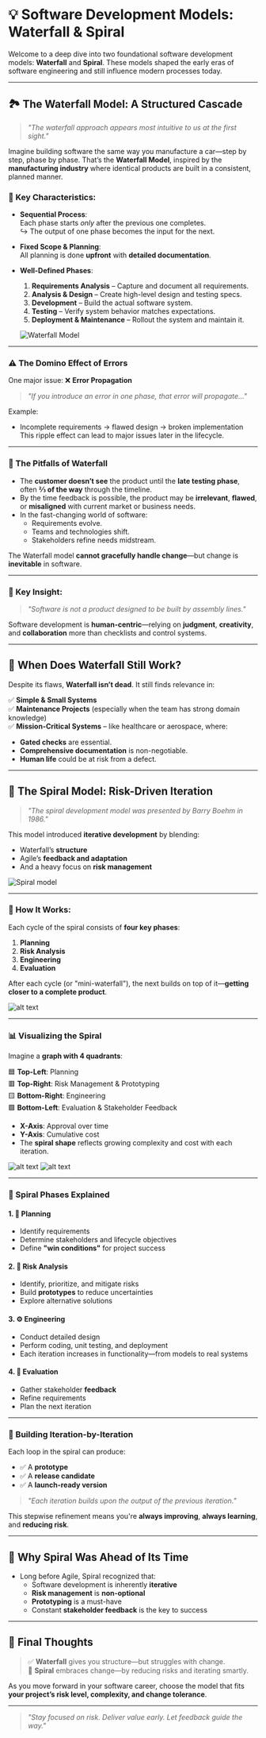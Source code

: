 # 💡 Software Development Models: Waterfall & Spiral

Welcome to a deep dive into two foundational software development models: **Waterfall** and **Spiral**. These models shaped the early eras of software engineering and still influence modern processes today.

---

## 🏞️ The Waterfall Model: A Structured Cascade

> _"The waterfall approach appears most intuitive to us at the first sight."_  

Imagine building software the same way you manufacture a car—step by step, phase by phase. That’s the **Waterfall Model**, inspired by the **manufacturing industry** where identical products are built in a consistent, planned manner.

### 📌 Key Characteristics:
- **Sequential Process**:  
  Each phase starts *only* after the previous one completes.  
  ↪ The output of one phase becomes the input for the next.

- **Fixed Scope & Planning**:  
  All planning is done **upfront** with **detailed documentation**.

- **Well-Defined Phases**:
  1. **Requirements Analysis** – Capture and document all requirements.
  2. **Analysis & Design** – Create high-level design and testing specs.
  3. **Development** – Build the actual software system.
  4. **Testing** – Verify system behavior matches expectations.
  5. **Deployment & Maintenance** – Rollout the system and maintain it.

  ![Waterfall Model](image-1.png)

---

### ⚠️ The Domino Effect of Errors

One major issue: ❌ **Error Propagation**

> _"If you introduce an error in one phase, that error will propagate..."_

Example:
- Incomplete requirements → flawed design → broken implementation  
This ripple effect can lead to major issues later in the lifecycle.

---

### 🚫 The Pitfalls of Waterfall

- The **customer doesn’t see** the product until the **late testing phase**, often **⅔ of the way** through the timeline.
- By the time feedback is possible, the product may be **irrelevant**, **flawed**, or **misaligned** with current market or business needs.
- In the fast-changing world of software:
  - Requirements evolve.
  - Teams and technologies shift.
  - Stakeholders refine needs midstream.

The Waterfall model **cannot gracefully handle change**—but change is **inevitable** in software.

---

### 🧠 Key Insight:

> _"Software is not a product designed to be built by assembly lines."_  

Software development is **human-centric**—relying on **judgment**, **creativity**, and **collaboration** more than checklists and control systems.

---

## 🧩 When Does Waterfall Still Work?

Despite its flaws, **Waterfall isn’t dead**. It still finds relevance in:

✅ **Simple & Small Systems**  
✅ **Maintenance Projects** (especially when the team has strong domain knowledge)  
✅ **Mission-Critical Systems** – like healthcare or aerospace, where:
- **Gated checks** are essential.
- **Comprehensive documentation** is non-negotiable.
- **Human life** could be at risk from a defect.

---

## 🔁 The Spiral Model: Risk-Driven Iteration

> _"The spiral development model was presented by Barry Boehm in 1986."_  

This model introduced **iterative development** by blending:
- Waterfall’s **structure**
- Agile’s **feedback and adaptation**
- And a heavy focus on **risk management**


![Spiral model](image.png)

---

### 🔄 How It Works:

Each cycle of the spiral consists of **four key phases**:
1. **Planning**
2. **Risk Analysis**
3. **Engineering**
4. **Evaluation**

After each cycle (or "mini-waterfall"), the next builds on top of it—**getting closer to a complete product**.

![alt text](image-2.png)

---

### 📊 Visualizing the Spiral

Imagine a **graph with 4 quadrants**:

🟦 **Top-Left**: Planning  
🟥 **Top-Right**: Risk Management & Prototyping  
🟨 **Bottom-Right**: Engineering  
🟩 **Bottom-Left**: Evaluation & Stakeholder Feedback  

- **X-Axis**: Approval over time  
- **Y-Axis**: Cumulative cost  
- The **spiral shape** reflects growing complexity and cost with each iteration.

![alt text](image-3.png)   ![alt text](image-4.png)

---

### 🧭 Spiral Phases Explained

#### 1. 🔹 Planning
- Identify requirements
- Determine stakeholders and lifecycle objectives
- Define **"win conditions"** for project success

#### 2. 🔸 Risk Analysis
- Identify, prioritize, and mitigate risks
- Build **prototypes** to reduce uncertainties
- Explore alternative solutions

#### 3. ⚙️ Engineering
- Conduct detailed design
- Perform coding, unit testing, and deployment
- Each iteration increases in functionality—from models to real systems

#### 4. 🧪 Evaluation
- Gather stakeholder **feedback**
- Refine requirements
- Plan the next iteration

---

### 🧱 Building Iteration-by-Iteration

Each loop in the spiral can produce:
- ✅ A **prototype**
- ✅ A **release candidate**
- ✅ A **launch-ready version**

> _"Each iteration builds upon the output of the previous iteration."_  

This stepwise refinement means you're **always improving**, **always learning**, and **reducing risk**.

---

## 🧠 Why Spiral Was Ahead of Its Time

- Long before Agile, Spiral recognized that:
  - Software development is inherently **iterative**
  - **Risk management** is **non-optional**
  - **Prototyping** is a must-have
  - Constant **stakeholder feedback** is the key to success

---

## 💬 Final Thoughts

> ✅ **Waterfall** gives you structure—but struggles with change.  
> 🔄 **Spiral** embraces change—by reducing risks and iterating smartly.

As you move forward in your software career, choose the model that fits **your project’s risk level, complexity, and change tolerance**.

---

> _"Stay focused on risk. Deliver value early. Let feedback guide the way."_  

